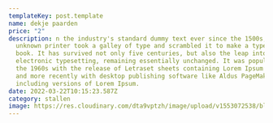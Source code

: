 ```yaml
---
templateKey: post.template
name: dekje paarden
price: "2"
description: n the industry's standard dummy text ever since the 1500s, when an
  unknown printer took a galley of type and scrambled it to make a type specimen
  book. It has survived not only five centuries, but also the leap into
  electronic typesetting, remaining essentially unchanged. It was popularised in
  the 1960s with the release of Letraset sheets containing Lorem Ipsum passages,
  and more recently with desktop publishing software like Aldus PageMaker
  including versions of Lorem Ipsum.
date: 2022-03-22T10:15:23.587Z
category: stallen
image: https://res.cloudinary.com/dta9vptzh/image/upload/v1553072538/blog/gkcrjgywnswkmawzeqc4.jpg
---
```

